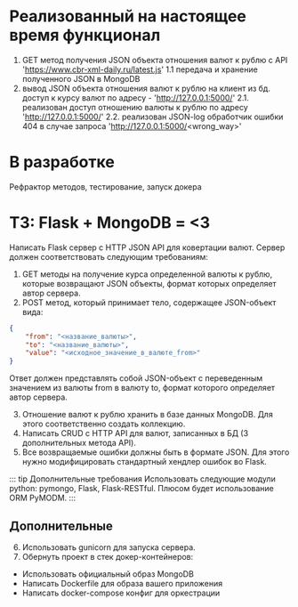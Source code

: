 # Реализованный на настоящее время функционал

1. GET метод получения JSON объекта отношения валют к рублю с API 'https://www.cbr-xml-daily.ru/latest.js'
1.1 передача и хранение полученного JSON в MongoDB
2. вывод JSON объекта отношения валют к рублю на клиент из бд. доступ к курсу валют по адресу - 'http://127.0.0.1:5000/'
2.1. реализован доступ отношению валюты к рублю <rate> по адресу 'http://127.0.0.1:5000/<rate>'
2.2. реализован JSON-log обработчик ошибки 404 в случае запроса 'http://127.0.0.1:5000/<wrong_way>'

# В разработке
Рефрактор методов, тестирование, запуск докера

# ТЗ: Flask + MongoDB = <3

Написать Flask сервер с HTTP JSON API для ковертации валют. Сервер должен соответствовать следующим требованиям:
1. GET методы на получение курса определенной валюты к рублю, которые возвращают JSON объекты, формат которых определяет автор сервера.
2. POST метод, который принимает тело, содержащее JSON-объект вида:

```json
{
    "from": "<название_валюты>",
    "to": "<название_валюты>",
    "value": "<исходное_значение_в_валюте_from>"
}
```

Ответ должен представлять собой JSON-объект с переведенным значением из валюты from в валюту to, формат которого определяет автор сервера.

3. Отношение валют к рублю хранить в базе данных MongoDB. Для этого соответственно создать коллекцию.
4. Написать CRUD с HTTP API для валют, записанных в БД (3 дополнительных метода API).
5. Все возвращаемые ошибки должны быть в формате JSON. Для этого нужно модифицировать стандартный хендлер ошибок во Flask.

::: tip Дополнительные требования
Использовать следующие модули python: pymongo, Flask, Flask-RESTful.
Плюcом будет использование ORM PyMODM.
:::

## Дополнительные

6. Использовать gunicorn для запуска сервера.
7. Обернуть проект в стек докер-контейнеров:
  * Использовать официальный образ MongoDB
  * Написать Dockerfile для образа вашего приложения
  * Написать docker-compose конфиг для оркестрации
